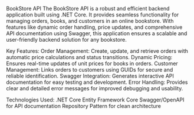 BookStore API
The BookStore API is a robust and efficient backend application built using .NET Core. It provides seamless functionality for managing orders, books, and customers in an online bookstore. With features like dynamic order handling, price updates, and comprehensive API documentation using Swagger, this application ensures a scalable and user-friendly backend solution for any bookstore.

Key Features:
Order Management: Create, update, and retrieve orders with automatic price calculations and status transitions.
Dynamic Pricing: Ensures real-time updates of unit prices for books in orders.
Customer Management: Links orders to customers using GUIDs for secure and reliable identification.
Swagger Integration: Generates interactive API documentation for easy testing and development.
Error Handling: Provides clear and detailed error messages for improved debugging and usability.

Technologies Used:
.NET Core
Entity Framework Core
Swagger/OpenAPI for API documentation
Repository Pattern for clean architecture
